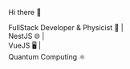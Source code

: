  Hi there 👋

FullStack Developer & Physicist 🚀 | <br>
NestJS 🌐 | <br>
VueJS 🖥️ | <br>
Quantum Computing ⚛️
<div style='display:flex;>
<picture>
  <source
    srcset="https://github-readme-stats.vercel.app/api?username=leowitcroz&show_icons=true&theme=radical"
    media="(prefers-color-scheme: dark)"
  />
  <source
    srcset="https://github-readme-stats.vercel.app/api?username=leowitcroz&show_icons=true"
    media="(prefers-color-scheme: dark), (prefers-color-scheme: no-preference)"
    
  />
  <img src="https://github-readme-stats.vercel.app/api?username=leowitcroz&show_icons=true" />

</picture>
</div>
